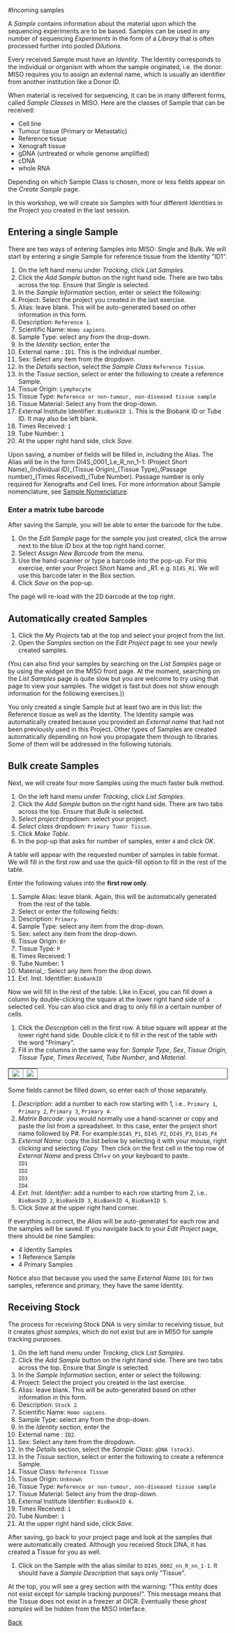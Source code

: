 #Incoming samples

A _Sample_ contains information about the material upon which the sequencing
experiments are to be based. Samples can be used in any number of sequencing
_Experiments_ in the form of a _Library_ that is often processed further into
pooled _Dilutions._

Every received Sample must have an _Identity_. The Identity corresponds to the
individual or organism with whom the sample originated, i.e. the donor. MISO
requires you to assign an external name, which is usually an identifier from
another institution like a Donor ID.

When material is received for sequencing, it can be in many different forms,
called _Sample Classes_ in MISO. Here are the classes of Sample that can be
received:

* Cell line
* Tumour tissue (Primary or Metastatic)
* Reference tissue
* Xenograft tissue
* gDNA (untreated or whole genome amplified)
* cDNA
* whole RNA

Depending on which Sample Class is chosen, more or less fields appear on the
_Create Sample_ page.

In this workshop, we will create six Samples with four different Identities in
the Project you created in the last session. 

## Entering a single Sample

There are two ways of entering Samples into MISO: Single and Bulk. We will start
by entering a single Sample for reference tissue from the Identity "ID1".

1. On the left hand menu under _Tracking_, click _List Samples_.
1. Click the _Add Sample_ button on the right hand side. There are two tabs
across the top. Ensure that _Single_ is selected.
1. In the _Sample Information_ section, enter or select the following:
  1. Project: Select the project you created in the last exercise.
  1. Alias: leave blank. This will be auto-generated based on other
information in this form.
  1. Description: `Reference 1`.
  1. Scientific Name: `Homo sapiens`.
  1. Sample Type: select any from the drop-down.
1. In the _Identity_ section, enter the 
  1. External name : `ID1`. This is the individual number.
  1. Sex: Select any item from the dropdown.
1. In the _Details_ section, select the _Sample Class_ `Reference Tissue`.
1. In the _Tissue_ section, select or enter the following to create a reference Sample.
  1. Tissue Origin: `Lymphocyte`
  1. Tissue Type: `Reference or non-tumour, non-diseased tissue sample`
  1. Tissue Material: Select any from the drop-down.
  1. External Institute Identifier: `BioBankID 1`. This is the Biobank ID or Tube ID.
It may also be left blank.
  1. Times Received: `1`
  1. Tube Number: `1`
1. At the upper right hand side, click _Save_.

Upon saving, a number of fields will be filled in, including the Alias. The
Alias will be in the form DI4S\_0001\_Le\_R\_nn\_1-1: (Project Short
Name)\_(Individual ID)\_(Tissue Origin)\_(Tissue Type)\_(Passage number)\_(Times
Received)\_(Tube Number). Passage number is only required for Xenografts and Cell
lines. For more information about Sample nomenclature, see <a
href="https://wiki.oicr.on.ca/display/MCPHERSON/LIMS+Guidelines#LIMSGuidelines-SampleNomenclature"
target="_new">Sample Nomenclature</a>.

### Enter a matrix tube barcode

After saving the Sample, you will be able to enter the barcode for the tube.

1. On the _Edit Sample_ page for the sample you just created, click the arrow next to
the blue _ID_ box at the top right hand corner.
1. Select _Assign New Barcode_ from the menu.
1. Use the hand-scanner or type a barcode into the pop-up. For this exercise,
enter your Project Short Name and _R1. e.g. `DI4S_R1`. We will use this barcode
later in the Box section.
1. Click _Save_ on the pop-up.

The page will re-load with the 2D barcode at the top right.

## Automatically created Samples

1. Click the _My Projects_ tab at the top and select your project from the list.
1. Open the _Samples_ section on the _Edit Project_ page to see your newly
created samples.

(You can also find your samples by searching on the _List Samples_ page or by
using the widget on the MISO front page. At the moment, searching on the _List
Samples_ page is quite slow but you are welcome to try using that page to view
your samples. The widget is fast but does not show enough information for the
following exercises.))

You only created a single Sample but at least two are in this list: the
Reference tissue as well as the Identity. The Identity sample was automatically
created because you provided an _External name_ that had not been previously
used in this Project. Other types of Samples are created automatically depending
on how you propagate them through to libraries. Some of them will be addressed
in the following tutorials.

## Bulk create Samples

Next, we will create four more Samples using the much faster bulk method.

1. On the left hand menu under _Tracking_, click _List Samples_.
1. Click the _Add Sample_ button on the right hand side. There are two tabs
across the top. Ensure that _Bulk_ is selected.
1. _Select project_ dropdown: select your project.
1. _Select class_ dropdown: `Primary Tumor Tissue`.
1. Click _Make Table_.
1. In the pop-up that asks for number of samples, enter `4` and click _OK_.

A table will appear with the requested number of samples in table format. We
will fill in the first row and use the quick-fill option to fill in the rest of
the table.

Enter the following values into the **first row only**.

1. Sample Alias: leave blank. Again, this will be automatically generated from
the rest of the table.
1. Select or enter the following fields: 
  1. Description: `Primary`.
  1. Sample Type: select any item from the drop-down.
  1. Sex: select any item from the drop-down.
  1. Tissue Origin: `Br`
  1. Tissue Type: `P`
  1. Times Received: 1
  1. Tube Number: 1
  1. Material_: Select any item from the drop down.
  1. Ext. Inst. Identifier: `BioBankID`


Now we will fill in the rest of the table. Like in Excel, you can fill down a
column by double-clicking the square at the lower right hand side of a selected
cell. You can also click and drag to only fill in a certain number of cells.

1. Click the _Description_ cell in the first row. A blue square will appear at
the lower right hand side. Double click it to fill in the rest of the table with
the word "Primary". 
1. Fill in the columns in the same way for: _Sample Type_, _Sex_, _Tissue
Origin_, _Tissue Type_, _Times Received_, _Tube Number_, and _Material_.

<table border="1"><tr><td>
<img src="pics/fill-down-1.png"/>
</td><td>
<img src="pics/fill-down-2.png"/>
</td></tr></table>


Some fields cannot be filled down, so enter each of those separately.

1. _Description_: add a number to each row starting with 1, i.e..
`Primary 1`, `Primary 2`, `Primary 3`, `Primary 4`.
1. _Matrix Barcode_: you would normally use a hand-scanner or
copy and paste the list from a spreadsheet. In this case, enter the project
short name followed by P#. For example:`DI4S_P1`, `DI4S_P2`, `DI4S_P3`, `DI4S_P4`
1. _External Name_: copy the list below by selecting it with your mouse, right
clicking and selecting _Copy_. Then click on the first cell in the top row of
_External Name_ and press Ctrl+v on your keyboard to paste.
<br/>`ID1`<br/>`ID2`<br/>`ID3`<br/>`ID4`
1. _Ext. Inst. Identifier_: add a number to each row starting from 2, i.e..
`BioBankID 2`, `BioBankID 3`, `BioBankID 4`, `BioBankID 5`.
1. Click _Save_ at the upper right hand corner.

If everything is correct, the _Alias_ will be auto-generated for each row and
the samples will be saved. If you navigate back to your _Edit Project_ page,
there should be nine Samples:

* 4 Identity Samples
* 1 Reference Sample
* 4 Primary Samples

Notice also that because you used the same _External Name_ `ID1` for two
samples, reference and primary, they have the same Identity.

## Receiving Stock

The process for receiving Stock DNA is very similar to receiving tissue, but it
creates _ghost samples_, which do not exist but are in MISO for sample tracking
purposes.

1. On the left hand menu under _Tracking_, click _List Samples_.
1. Click the _Add Sample_ button on the right hand side. There are two tabs
across the top. Ensure that _Single_ is selected.
1. In the _Sample Information_ section, enter or select the following:
  1. Project: Select the project you created in the last exercise.
  1. Alias: leave blank. This will be auto-generated based on other
information in this form.
  1. Description: `Stock 2`.
  1. Scientific Name: `Homo sapiens`.
  1. Sample Type: select any from the drop-down.
1. In the _Identity_ section, enter the
  1. External name : `ID2`.
  1. Sex: Select any item from the dropdown.
1. In the _Details_ section, select the _Sample Class_: `gDNA (stock)`.
1. In the _Tissue_ section, select or enter the following to create a reference
Sample.
  1. Tissue Class: `Reference Tissue`
  1. Tissue Origin: `Unknown`
  1. Tissue Type: `Reference or non-tumour, non-diseased tissue sample`
  1. Tissue Material: Select any from the drop-down.
  1. External Institute Identifier: `BioBankID 6`.
  1. Times Received: `1`
  1. Tube Number: `1`
1. At the upper right hand side, click _Save_.

After saving, go back to your project page and look at the samples that were
automatically created. Although you received Stock DNA, it has created a Tissue
for you as well.

1. Click on the Sample with the alias similar to `DI4S_0002_nn_R_nn_1-1`. It
should have a _Sample Description_ that says only "Tissue".

At the top, you will see a grey section with the warning: "This entity does not
exist except for sample tracking purposes!". This message means that the Tissue
does not exist in a freezer at OICR. Eventually these _ghost samples_ will be
hidden from the MISO interface.



[Back](readme.md)


